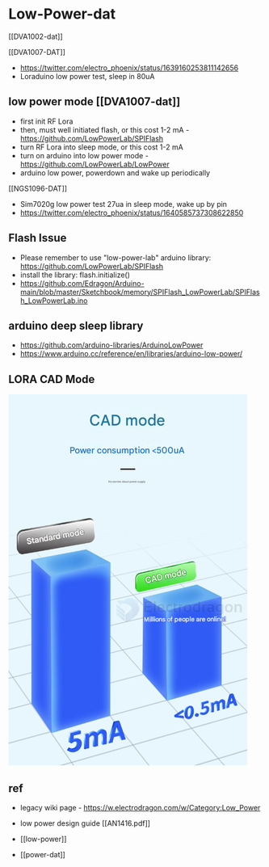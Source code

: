 
# Low-Power-dat

[[DVA1002-dat]]


[[DVA1007-DAT]]

- https://twitter.com/electro_phoenix/status/1639160253811142656
- Loraduino low power test, sleep in 80uA

## low power mode [[DVA1007-dat]]

- first init RF Lora 
- then, must well initiated flash, or this cost 1-2 mA - https://github.com/LowPowerLab/SPIFlash
- turn RF Lora into sleep mode, or this cost 1-2 mA
- turn on arduino into low power mode - https://github.com/LowPowerLab/LowPower
- arduino low power, powerdown and wake up periodically 


[[NGS1096-DAT]]
- Sim7020g low power test 27ua in sleep mode, wake up by pin
- https://twitter.com/electro_phoenix/status/1640585737308622850


## Flash Issue

- Please remember to use "low-power-lab" arduino library: https://github.com/LowPowerLab/SPIFlash
- install the library: flash.initialize()
- https://github.com/Edragon/Arduino-main/blob/master/Sketchbook/memory/SPIFlash_LowPowerLab/SPIFlash_LowPowerLab.ino

## arduino deep sleep library 

- https://github.com/arduino-libraries/ArduinoLowPower
- https://www.arduino.cc/reference/en/libraries/arduino-low-power/



## LORA CAD Mode 

![](2025-06-27-13-26-22.png)




## ref 

- legacy wiki page - https://w.electrodragon.com/w/Category:Low_Power

- low power design guide [[AN1416.pdf]]

- [[low-power]]

- [[power-dat]]